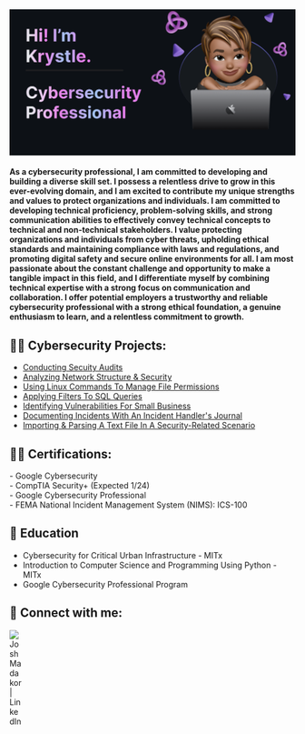 <img width="900" alt="IMG_0318" src="https://github.com/klgate89/Klgate89/blob/main/IMG_0366.png">
<br><br>
<b>As a cybersecurity professional, I am committed to developing and building a diverse skill set. I possess a relentless drive to grow in this ever-evolving domain, and I am excited to contribute my unique strengths and values to protect organizations and individuals. I am committed to developing technical proficiency, problem-solving skills, and strong communication abilities to effectively convey technical concepts to technical and non-technical stakeholders. I value protecting organizations and individuals from cyber threats, upholding ethical standards and maintaining compliance with laws and regulations, and promoting digital safety and secure online environments for all. I am most passionate about the constant challenge and opportunity to make a tangible impact in this field, and I differentiate myself by combining technical expertise with a strong focus on communication and collaboration. I offer potential employers a trustworthy and reliable cybersecurity professional with a strong ethical foundation, a genuine enthusiasm to learn, and a relentless commitment to growth. </b>

<h2>👨‍💻 Cybersecurity Projects:</h2>

  - [Conducting Secuity Audits](https://github.com/klgate89/SecurityAuditLab/blob/main/README.md)
  - [Analyzing Network Structure & Security](https://github.com/klgate89/Analyzingnetworkstructureandsecurity)
  - [Using Linux Commands To Manage File Permissions](https://github.com/klgate89/LINUXCOMMANDS)
  - [Applying Filters To SQL Queries](https://github.com/klgate89/Filterstosqlqueries)
  - [Identifying Vulnerabilities For Small Business](https://github.com/klgate89/IdentifyingVulnerabilities)
  - [Documenting Incidents With An Incident Handler's Journal](https://github.com/klgate89/Incidenthandlersjournal)
  - [Importing & Parsing A Text File In A Security-Related Scenario](https://github.com/klgate89/Importingandparsingtextfiles)

<h2>👨‍💻 Certifications:</h2>
- Google Cybersecurity
<br>
- CompTIA Security+ (Expected 1/24)
<br>
- Google Cybersecurity Professional
<br>
- FEMA National Incident Management System (NIMS): ICS-100

<h2>📓 Education</h2>

- Cybersecurity for Critical Urban Infrastructure -	MITx
- Introduction to Computer Science and Programming Using Python - MITx
- Google Cybersecurity Professional Program


<h2> 🤳 Connect with me:</h2>

[<img align="left" alt="JoshMadakor | LinkedIn" width="22px" src="https://cdn.jsdelivr.net/npm/simple-icons@v3/icons/linkedin.svg" />][linkedin]




[linkedin]: https://linkedin.com/in/krystlegates

<!--
**joshmadakor1/joshmadakor1** is a ✨ _special_ ✨ repository because its `README.md` (this file) appears on your GitHub profile.

Here are some ideas to get you started:

- 🔭 I’m currently working on ...
- 🌱 I’m currently learning ...
- 👯 I’m looking to collaborate on ...
- 🤔 I’m looking for help with ...
- 💬 Ask me about ...
- 📫 How to reach me: ...
- 😄 Pronouns: ...
- ⚡ Fun fact: ...
-->

